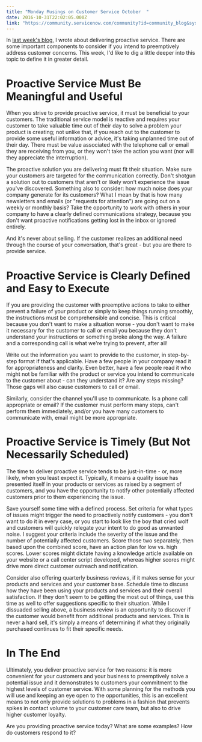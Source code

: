 ```yaml
---
title: "Monday Musings on Customer Service October  "
date: 2016-10-31T22:02:05.000Z
link: "https://community.servicenow.com/community?id=community_blog&sys_id=425e6aaddbd0dbc01dcaf3231f9619dd"
---
```

<p>In <a title="" _jive_internal="true" href="/community/service-management/blog/2016/10/24/monday-musings-on-customer-service-october-24-2016">last week's blog</a>, I wrote about delivering proactive service. There are some important components to consider if you intend to preemptively address customer concerns. This week, I'd like to dig a little deeper into this topic to define it in greater detail.</p><p></p><h1>Proactive Service Must Be Meaningful and Useful</h1><p>When you strive to provide proactive service, it must be beneficial to your customers. The traditional service model is reactive and requires your customer to take valuable time out of their day to solve a problem your product is creating; not unlike that, if you reach out to the customer to provide some useful information or advice, it's taking unplanned time out of their day. There must be value associated with the telephone call or email they are receiving from you, or they won't take the action you want (nor will they appreciate the interruption).</p><p></p><p>The proactive solution you are delivering must fit their situation. Make sure your customers are targeted for the communication correctly. Don't shotgun a solution out to customers that aren't or likely won't experience the issue you've discovered. Something also to consider: how much noise does your company generate for its customers? What I mean by that is how many newsletters and emails (or "requests for attention") are going out on a weekly or monthly basis? Take the opportunity to work with others in your company to have a clearly defined communications strategy, because you don't want proactive notifications getting lost in the inbox or ignored entirely.</p><p></p><p>And it's never about selling. If the customer realizes an additional need through the course of your conversation, that's great - but you are there to provide service.</p><p></p><h1>Proactive Service is Clearly Defined and Easy to Execute</h1><p>If you are providing the customer with preemptive actions to take to either prevent a failure of your product or simply to keep things running smoothly, the instructions must be comprehensible and concise. This is critical because you don't want to make a situation worse - you don't want to make it necessary for the customer to call or email you because they don't understand your instructions or something broke along the way. A failure and a corresponding call is what we're trying to prevent, after all!</p><p></p><p>Write out the information you want to provide to the customer, in step-by-step format if that's applicable. Have a few people in your company read it for appropriateness and clarity. Even better, have a few people read it who might not be familiar with the product or service you intend to communicate to the customer about - can they understand it? Are any steps missing? Those gaps will also cause customers to call or email.</p><p></p><p>Similarly, consider the channel you'll use to communicate. Is a phone call appropriate or email? If the customer must perform many steps, can't perform them immediately, and/or you have many customers to communicate with, email might be more appropriate.</p><p></p><h1>Proactive Service is Timely (But Not Necessarily Scheduled)</h1><p>The time to deliver proactive service tends to be just-in-time - or, more likely, when you least expect it. Typically, it means a quality issue has presented itself in your products or services as raised by a segment of customers, and you have the opportunity to notify other potentially affected customers prior to them experiencing the issue.</p><p></p><p>Save yourself some time with a defined process. Set criteria for what types of issues might trigger the need to proactively notify customers - you don't want to do it in every case, or you start to look like the boy that cried wolf and customers will quickly relegate your intent to do good as unwanted noise. I suggest your criteria include the severity of the issue and the number of potentially affected customers. Score those two separately, then based upon the combined score, have an action plan for low vs. high scores. Lower scores might dictate having a knowledge article available on your website or a call center script developed, whereas higher scores might drive more direct customer outreach and notification.</p><p></p><p>Consider also offering quarterly business reviews, if it makes sense for your products and services and your customer base. Schedule time to discuss how they have been using your products and services and their overall satisfaction. If they don't seem to be getting the most out of things, use this time as well to offer suggestions specific to their situation. While I dissuaded selling above, a business review is an opportunity to discover if the customer would benefit from additional products and services. This is never a hard sell, it's simply a means of determining if what they originally purchased continues to fit their specific needs.</p><p></p><h1>In The End</h1><p>Ultimately, you deliver proactive service for two reasons: it is more convenient for your customers and your business to preemptively solve a potential issue and it demonstrates to customers your commitment to the highest levels of customer service. With some planning for the methods you will use and keeping an eye open to the opportunities, this is an excellent means to not only provide solutions to problems in a fashion that prevents spikes in contact volume to your customer care team, but also to drive higher customer loyalty.</p><p></p><p>Are you providing proactive service today? What are some examples? How do customers respond to it?</p>